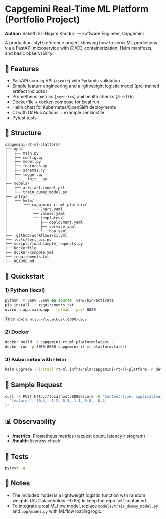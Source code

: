 # Capgemini Real-Time ML Platform (Portfolio Project)

**Author:** Saketh Sai Nigam Kanduri — Software Engineer, Capgemini

A production-style reference project showing how to serve ML predictions via a FastAPI microservice with CI/CD, containerization, Helm manifests, and basic observability.

## 🚀 Features
- FastAPI scoring API (`/score`) with Pydantic validation
- Simple feature engineering and a lightweight logistic model (pre-trained artifact included)
- Prometheus metrics (`/metrics`) and health checks (`/health`)
- Dockerfile + docker-compose for local run
- Helm chart for Kubernetes/OpenShift deployments
- CI with GitHub Actions + example Jenkinsfile
- Pytest tests

## 🧭 Structure
```
capgemini-rt-ml-platform/
├── app/
│   ├── main.py
│   ├── config.py
│   ├── model.py
│   ├── features.py
│   ├── schemas.py
│   ├── logger.py
│   └── __init__.py
├── models/
│   ├── artifacts/model.pkl
│   └── train_dummy_model.py
├── infra/
│   └── helm/
│       └── capgemini-rt-ml-platform/
│           ├── Chart.yaml
│           ├── values.yaml
│           └── templates/
│               ├── deployment.yaml
│               ├── service.yaml
│               └── hpa.yaml
├── .github/workflows/ci.yml
├── tests/test_api.py
├── scripts/load_sample_requests.py
├── Dockerfile
├── docker-compose.yml
├── requirements.txt
└── README.md
```

## 🧪 Quickstart

### 1) Python (local)
```bash
python -m venv .venv && source .venv/bin/activate
pip install -r requirements.txt
uvicorn app.main:app --reload --port 8080
```
Then open: `http://localhost:8080/docs`

### 2) Docker
```bash
docker build -t capgemini-rt-ml-platform:latest .
docker run -p 8080:8080 capgemini-rt-ml-platform:latest
```

### 3) Kubernetes with Helm
```bash
helm upgrade --install rt-ml infra/helm/capgemini-rt-ml-platform -n default
```

## 🧩 Sample Request
```bash
curl -X POST http://localhost:8080/score -H "Content-Type: application/json" -d '{
  "features": [0.3, -1.2, 0.5, 1.1, 0.0, -0.4]
}'
```

## 📊 Observability
- **/metrics**: Prometheus metrics (request count, latency histogram)
- **/health**: liveness check

## 🧪 Tests
```bash
pytest -q
```

## 📄 Notes
- The included model is a lightweight logistic function with random weights (AUC placeholder ~0.85) to keep the repo self-contained.
- To integrate a real MLflow model, replace `models/train_dummy_model.py` and `app/model.py` with MLflow loading logic.
